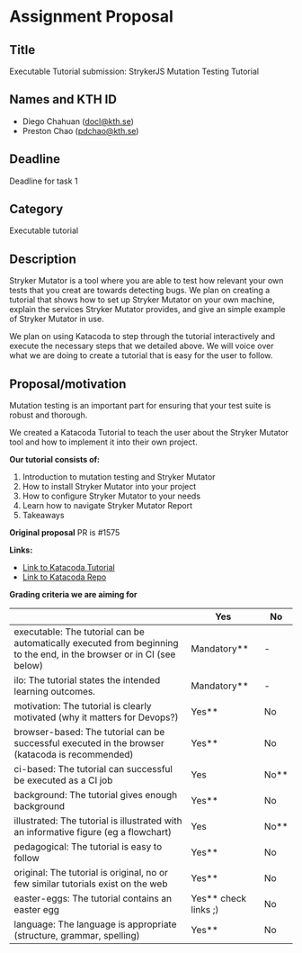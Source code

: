 # Assignment Proposal

## Title

Executable Tutorial submission: StrykerJS Mutation Testing Tutorial

## Names and KTH ID

- Diego Chahuan (docl@kth.se)
- Preston Chao (pdchao@kth.se)

## Deadline

Deadline for task 1


## Category

Executable tutorial

## Description

Stryker Mutator is a tool where you are able to test how relevant your own tests that you creat are towards detecting bugs. We plan on creating a tutorial that shows how to set up Stryker Mutator on your own machine, explain the services Stryker Mutator provides, and give an simple example of Stryker Mutator in use.

We plan on using Katacoda to step through the tutorial interactively and execute the necessary steps that we detailed above. We will voice over what we are doing to create a tutorial that is easy for the user to follow. 

## Proposal/motivation
Mutation testing is an important part for ensuring that your test suite is robust and thorough.

We created a Katacoda Tutorial to teach the user about the Stryker Mutator tool and how to implement it into their own project. 

<strong>Our tutorial consists of:</strong>

<ol>
 <li>Introduction to mutation testing and Stryker Mutator</li>
 <li>How to install Stryker Mutator into your project</li>
 <li>How to configure Stryker Mutator to your needs</li>
 <li>Learn how to navigate Stryker Mutator Report</li>
 <li>Takeaways</li>
</ol>


<strong>Original proposal</strong> PR is #1575


<strong>Links:</strong>
* [Link to Katacoda Tutorial](https://www.katacoda.com/diego-chahuan/scenarios/mutator)
* [Link to Katacoda Repo](https://github.com/dchahuan/katacoda-scenarios)

<strong>Grading criteria we are aiming for</strong>

|                                             | Yes | No | 
|-------------------------------------------- | ----|----|
|executable: The tutorial can be automatically executed from beginning to the end, in the browser or in CI (see below) | Mandatory** | - | 
|ilo: The tutorial states the intended learning outcomes. | Mandatory** | - | 
|motivation: The tutorial is clearly motivated (why it matters for Devops?) | Yes** | No | 
|browser-based: The tutorial can be successful executed in the browser (katacoda is recommended) | Yes** | No | 
|ci-based: The tutorial can successful be executed as a CI job | Yes | No** | 
|background: The tutorial gives enough background | Yes** | No | 
|illustrated: The tutorial is illustrated with an informative figure (eg a flowchart) | Yes | No** | 
|pedagogical: The tutorial is easy to follow  | Yes** | No | 
|original: The tutorial is original, no or few similar tutorials exist on the web | Yes** | No |
|easter-eggs: The tutorial contains an easter egg | Yes** check links ;)| No |
|language: The language is appropriate (structure, grammar, spelling) | Yes** | No |